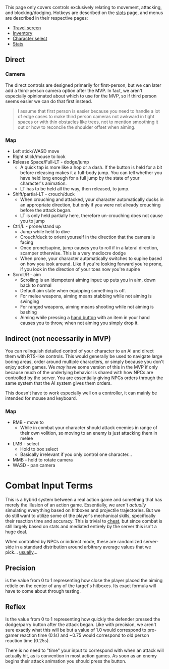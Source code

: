 This page only covers controls exclusively relating to movement, attacking, and blocking/dodging. Hotkeys are described on the [slots](Slots) page, and menus are described in their respective pages:
* [Travel screen](Travel)
* [Inventory](Inventory)
* [Character select](Character)
* [Stats](Stats)
## Direct
### Camera
The direct controls are designed primarily for first-person, but we can later add a third-person camera option after the MVP. In fact, we aren't especially opinionated about which to use for the MVP, so if third person seems easier we can do that first instead.
> I assume that first person is easier because you need to handle a lot of edge cases to make third person cameras not awkward in tight spaces or with thin obstacles like trees, not to mention smoothing it out or how to reconcile the shoulder offset when aiming.
### Map
* Left stick/WASD move
* Right stick/mouse to look
* Release Space/Full-LT - dodge/jump
	* A quick tap is more like a hop or a dash. If the button is held for a bit before releasing makes it a full-body jump. You can tell whether you have held long enough for a full jump by the state of your character's animation.
	* LT has to be held all the way, then released, to jump.
* Shift/partial-LT - crouch/duck
	* When crouching and attacked, your character automatically ducks in an appropriate direction, but only if you were not already crouching before the attack began.
	* LT is only held partially here, therefore un-crouching does not cause you to jump 
* Ctrl/L - prone/stand up
	* Jump while held to dive
	* Crouch/duck to orient yourself in the direction that the camera is facing
	* Once prone/supine, jump causes you to roll if in a lateral direction, scamper otherwise. This is a very mediocre dodge
	* When prone, your character automatically switches to supine based on how you look around. Like if you're looking forward you're prone, if you look in the direction of your toes now you're supine
* Scroll/R - aim
	* Scrolling is an idempotent aiming input: up puts you in aim, down back to normal
	* Default aim state when equipping something is off.
	* For melee weapons, aiming means stabbing while not aiming is swinging
	* For ranged weapons, aiming means shooting while not aiming is bashing
	* Aiming while pressing a [hand button](Slots) with an item in your hand causes you to throw, when not aiming you simply drop it.
## Indirect (not necessarily in MVP)
You can relinquish detailed control of your character to an AI and direct them with RTS-like controls. This would generally be used to navigate large boring areas, order around multiple characters, or simply because you don't enjoy action games.
We *may* have some version of this in the MVP if only because much of the underlying behavior is shared with how NPCs are controlled by the server. You are essentially giving NPCs orders through the same system that the AI system gives them orders.

This doesn't have to work especially well on a controller, it can mainly be intended for mouse and keyboard.
### Map
* RMB - move to
	* While in combat your character should attack enemies in range of their own volition, so moving to an enemy is just attacking them in melee
* LMB - select
	* Hold to box select
	* Basically irrelevant if you only control one character...
* MMB - hold to rotate camera
* WASD - pan camera
# Combat Input Terms
This is a hybrid system between a real action game and something that has merely the illusion of an action game. Essentially, we aren't *actually* simulating everything based on hitboxes and projectile trajectories. But we do still want to utilize some of the player's mechanical skills, specifically their reaction time and accuracy. This is trivial to [cheat](Networking), but since combat is still largely based on stats and mediated entirely by the server this isn't a huge deal.

When controlled by NPCs or indirect mode, these are randomized server-side in a standard distribution around arbitrary average values that we pick... [usually](Magic)...
## Precision
is the value from 0 to 1 representing how close the player placed the aiming reticle on the center of any of the target's hitboxes. Its exact formula will have to come about through testing. 
## Reflex
Is the value from 0 to 1 representing how quickly the defender pressed the dodge/parry button after the attack began. Like with precision, we aren't sure exactly what this will be but a value of 1.0 would correspond to pro-gamer reaction time (0.1s) and ~0.75 would correspond to old person reaction time (0.25s).

There is no need to "time" your input to correspond with when an attack will actually hit, as is convention in most action games. As soon as an enemy begins their attack animation you should press the button.